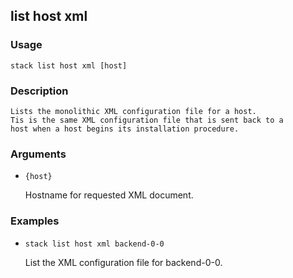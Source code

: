 ## list host xml

### Usage

`stack list host xml [host]`

### Description


	Lists the monolithic XML configuration file for a host.
	Tis is the same XML configuration file that is sent back to a 
	host when a host begins its installation procedure.

	

### Arguments

* `{host}`

   Hostname for requested XML document.


### Examples

* `stack list host xml backend-0-0`

   List the XML configuration file for backend-0-0.



